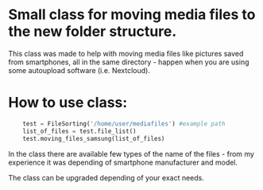 # Small class for moving media files to the new folder structure.

This class was made to help with moving media files like pictures saved from smartphones, all in the same directory - happen when you are using some autoupload software (i.e. Nextcloud).

# How to use class:

```python
    test = FileSorting('/home/user/mediafiles') #example path
    list_of_files = test.file_list()
    test.moving_files_samsung(list_of_files)

```
In the class there are available few types of the name of the files - from my experience it was depending of smartphone manufacturer and model.

The class can be upgraded depending of your exact needs.

